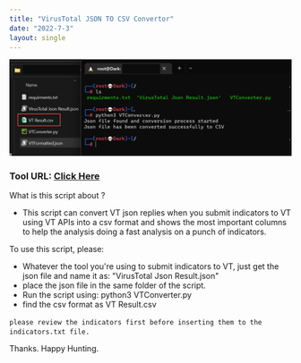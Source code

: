 ```yaml
---
title: "VirusTotal JSON TO CSV Convertor"
date: "2022-7-3"
layout: single
---
```


![](https://raw.githubusercontent.com/Aboalfadl/aboalfadl.github.io/main/VTConvertor.png)

### Tool URL: [Click Here](https://github.com/Aboalfadl/aboalfadl.github.io/releases/download/VTConverterPython/VT.Json.To.CSV.Converter.zip)

What is this script about ?

- This script can convert VT json replies when you submit indicators to VT using VT APIs into a csv format and shows the most important columns to help the analysis doing a fast analysis on a punch of indicators.	
	

To use this script, please:	

- Whatever the tool you're using to submit indicators to VT, just get the json file and name it as: "VirusTotal Json Result.json"
- place the json file in the same folder of the script.
- Run the script using: python3 VTConverter.py
- find the csv format as VT Result.csv

```please review the indicators first before inserting them to the indicators.txt file.```
	
Thanks. Happy Hunting.
